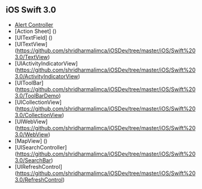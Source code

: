 ## iOS Swift 3.0
* [Alert Controller](https://github.com/shridharmalimca/iOSDev/tree/master/iOS/Swift%203.0/AlertController)
* [Action Sheet] ()
* [UITextField] ()
* [UITextView] (https://github.com/shridharmalimca/iOSDev/tree/master/iOS/Swift%203.0/TextView)
* [UIActivityIndicatorView] (https://github.com/shridharmalimca/iOSDev/tree/master/iOS/Swift%203.0/ActivityIndicatorView)
* [UIToolBar] (https://github.com/shridharmalimca/iOSDev/tree/master/iOS/Swift%203.0/ToolBarDemo) 
* [UICollectionView] (https://github.com/shridharmalimca/iOSDev/tree/master/iOS/Swift%203.0/CollectionView) 
* [UIWebView] (https://github.com/shridharmalimca/iOSDev/tree/master/iOS/Swift%203.0/WebView)
* [MapView] ()
* [UISearchController] (https://github.com/shridharmalimca/iOSDev/tree/master/iOS/Swift%203.0/SearchBar)
* [UIRefreshControl] (https://github.com/shridharmalimca/iOSDev/tree/master/iOS/Swift%203.0/RefreshControl)